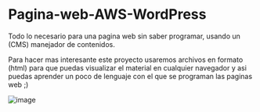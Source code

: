 # Pagina-web-AWS-WordPress
Todo lo necesario para una pagina web sin saber programar, usando un (CMS) manejador de contenidos.

Para hacer mas interesante este proyecto usaremos archivos en formato (html) para que puedas visualizar el material en cualquier navegador y asi puedas aprender un poco de  lenguaje con el que se programan las paginas web ;)


![image](https://user-images.githubusercontent.com/54864070/171224541-6c26ed5c-32cf-4fdc-b0e1-25f65dc652d1.png)
